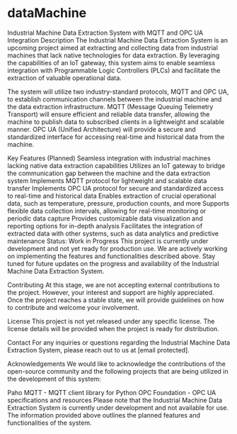 # dataMachine
Industrial Machine Data Extraction System with MQTT and OPC UA Integration
Description
The Industrial Machine Data Extraction System is an upcoming project aimed at extracting and collecting data from industrial machines that lack native technologies for data extraction. By leveraging the capabilities of an IoT gateway, this system aims to enable seamless integration with Programmable Logic Controllers (PLCs) and facilitate the extraction of valuable operational data.

The system will utilize two industry-standard protocols, MQTT and OPC UA, to establish communication channels between the industrial machine and the data extraction infrastructure. MQTT (Message Queuing Telemetry Transport) will ensure efficient and reliable data transfer, allowing the machine to publish data to subscribed clients in a lightweight and scalable manner. OPC UA (Unified Architecture) will provide a secure and standardized interface for accessing real-time and historical data from the machine.

Key Features (Planned)
Seamless integration with industrial machines lacking native data extraction capabilities
Utilizes an IoT gateway to bridge the communication gap between the machine and the data extraction system
Implements MQTT protocol for lightweight and scalable data transfer
Implements OPC UA protocol for secure and standardized access to real-time and historical data
Enables extraction of crucial operational data, such as temperature, pressure, production counts, and more
Supports flexible data collection intervals, allowing for real-time monitoring or periodic data capture
Provides customizable data visualization and reporting options for in-depth analysis
Facilitates the integration of extracted data with other systems, such as data analytics and predictive maintenance
Status: Work in Progress
This project is currently under development and not yet ready for production use. We are actively working on implementing the features and functionalities described above. Stay tuned for future updates on the progress and availability of the Industrial Machine Data Extraction System.

Contributing
At this stage, we are not accepting external contributions to the project. However, your interest and support are highly appreciated. Once the project reaches a stable state, we will provide guidelines on how to contribute and welcome your involvement.

License
This project is not yet released under any specific license. The license details will be provided when the project is ready for distribution.

Contact
For any inquiries or questions regarding the Industrial Machine Data Extraction System, please reach out to us at [email protected].

Acknowledgements
We would like to acknowledge the contributions of the open-source community and the following projects that are being utilized in the development of this system:

Paho MQTT - MQTT client library for Python
OPC Foundation - OPC UA specifications and resources
Please note that the Industrial Machine Data Extraction System is currently under development and not available for use. The information provided above outlines the planned features and functionalities of the system.
